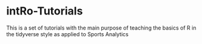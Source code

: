 # intRo-Tutorials
This is a set of tutorials with the main purpose of teaching the basics of R in the tidyverse style as applied to Sports Analytics
